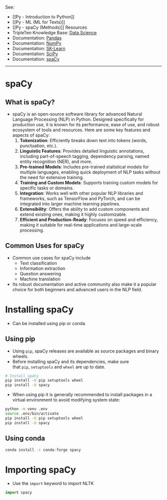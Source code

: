 See:
* [[Py - Introduction to Python]]
* [[Py - ML (ML for Texts)]]
* [[Py - spaCy (Methods)]]
Resources
* TripleTen Knowledge Base: [Data Science](https://tripleten.netlify.app/)
* Documentation: [Pandas](https://pandas.pydata.org/docs/)
* Documentation: [NumPy](https://numpy.org/doc/stable/index.html)
* Documentation: [SK-Learn](https://scikit-learn.org/stable/)
* Documentation: [SciPy](https://docs.scipy.org/doc/scipy/index.html)
* Documentation: [spaCy](https://spacy.io/)


----
# spaCy
## What is spaCy?
* spaCy is an open-source software library for advanced Natural Language Processing (NLP) in Python. Designed specifically for production use, it is known for its performance, ease of use, and robust ecosystem of tools and resources. Here are some key features and aspects of spaCy:
	1. **Tokenization**: Efficiently breaks down text into tokens (words, punctuation, etc.).
	2. **Linguistic Features**: Provides detailed linguistic annotations, including part-of-speech tagging, dependency parsing, named entity recognition (NER), and more.
	3. **Pre-trained Models**: Includes pre-trained statistical models for multiple languages, enabling quick deployment of NLP tasks without the need for extensive training.
	4. **Training and Custom Models**: Supports training custom models for specific tasks or domains.
	5. **Integration**: Works well with other popular NLP libraries and frameworks, such as TensorFlow and PyTorch, and can be integrated into larger machine learning pipelines.
	6. **Extensibility**: Offers the ability to add custom components and extend existing ones, making it highly customizable.
	7. **Efficient and Production-Ready**: Focuses on speed and efficiency, making it suitable for real-time applications and large-scale processing.

## Common Uses for spaCy
* Common use cases for spaCy include 
	* Text classification
	* Information extraction
	* Question answering
	* Machine translation
* Its robust documentation and active community also make it a popular choice for both beginners and advanced users in the NLP field.

# Installing spaCy 
* Can be installed using pip or conda
## Using pip
* Using `pip`, spaCy releases are available as source packages and binary wheels. 
* Before installing spaCy and its dependencies, make sure that `pip`, `setuptools` and `wheel` are up to date.
```Bash
# Install spaCy
pip install -U pip setuptools wheel
pip install -U spacy
```
* When using pip it is generally recommended to install packages in a virtual environment to avoid modifying system state:
```bash
python -m venv .env
source .env/bin/activate
pip install -U pip setuptools wheel
pip install -U spacy
```

## Using conda
```bash
conda install -c conda-forge spacy
```

# Importing spaCy
* Use the `import` keyword to import NLTK
```Python
import spacy
```